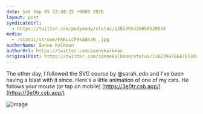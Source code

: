 ```yaml
---
date: Sat Sep 05 23:49:25 +0000 2020
layout: post
syndicateUrl:
  - https://twitter.com/pudymody/status/1302393429050220544
media:
  - /static/stream/EhKuLCPXkAAhz6_.jpg
authorName: Sanne Kalkman
authorUrl: https://twitter.com/sannekalkman
originalPost: https://twitter.com/sannekalkman/status/1302294766076538882
---
```

The other day, I followed the SVG course by @sarah_edo and I've been having a blast with it since. Here's a little animation of one of my cats. He follows your mouse (or tap on mobile) [https://3e0tr.csb.app/](https://3e0tr.csb.app/) 

![Image](/static/stream/EhKuLCPXkAAhz6_.jpg)